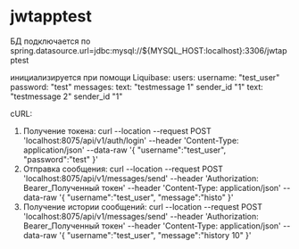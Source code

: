# jwtapptest
БД подключается по 
spring.datasource.url=jdbc:mysql://${MYSQL_HOST:localhost}:3306/jwtapptest

инициализируется при помощи Liquibase:
users: 
username: "test_user" password: "test"
messages:
text: "testmessage 1" sender_id "1"
text: "testmessage 2" sender_id "1"

cURL:
1) Получение токена: 
curl --location --request POST 'localhost:8075/api/v1/auth/login' --header 'Content-Type: application/json' --data-raw '{ "username":"test_user", "password":"test" }'
2) Отправка сообщения: 
curl --location --request POST 'localhost:8075/api/v1/messages/send' --header 'Authorization: Bearer_Полученный токен' --header 'Content-Type: application/json' --data-raw '{ "username":"test_user", "message":"histo" }'
2) Получение истории сообщений: 
curl --location --request POST 'localhost:8075/api/v1/messages/send' --header 'Authorization: Bearer_Полученный токен' --header 'Content-Type: application/json' --data-raw '{ "username":"test_user", "message":"history 10" }'
